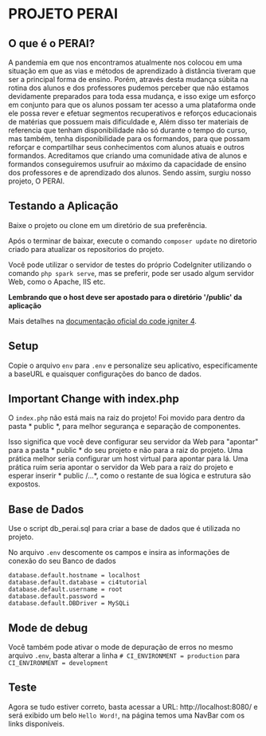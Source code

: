 # PROJETO PERAI

## O que é o PERAI?

A pandemia em que nos encontramos atualmente nos colocou em uma situação em que as vias e métodos de aprendizado à distância tiveram que ser a principal forma de ensino. Porém, através desta mudança súbita na rotina dos alunos e dos professores pudemos perceber que não estamos devidamente preparados para toda essa mudança, e isso exige um esforço em conjunto para que os alunos possam ter acesso a uma plataforma  onde ele possa rever e efetuar segmentos recuperativos e reforços educacionais de matérias que possuem mais dificuldade e, Além disso ter materiais de referencia que tenham disponibilidade não só durante o tempo do curso, mas também, tenha disponibilidade para os formandos, para que possam reforçar e compartilhar seus conhecimentos com alunos atuais e outros formandos.  Acreditamos que criando uma comunidade ativa de alunos e formandos conseguiremos usufruir ao máximo da capacidade de ensino dos professores e de aprendizado dos alunos. Sendo assim, surgiu nosso projeto, O PERAI.

## Testando a Aplicação

Baixe o projeto ou clone em um diretório de sua preferência.

Após o terminar de baixar, execute o comando `composer update` no diretorio criado para atualizar os repositorios do projeto.

Você pode utilizar o servidor de testes do próprio CodeIgniter utilizando o comando `php spark serve`, mas se preferir, pode ser usado algum servidor Web, como o Apache, IIS etc. 


**Lembrando que o host deve ser apostado para o diretório '/public' da aplicação**

Mais detalhes na [documentação oficial do code igniter 4](https://codeigniter4.github.io/userguide/).


## Setup

Copie o arquivo `env` para `.env` e personalize seu aplicativo, especificamente a baseURL
e quaisquer configurações do banco de dados.

## Important Change with index.php

O `index.php` não está mais na raiz do projeto! Foi movido para dentro da pasta * public *,
para melhor segurança e separação de componentes.

Isso significa que você deve configurar seu servidor da Web para "apontar" para a pasta * public * do seu projeto e
não para a raiz do projeto. Uma prática melhor seria configurar um host virtual para apontar para lá. Uma prática ruim seria apontar o servidor da Web para a raiz do projeto e esperar inserir * public /...*, como o restante de sua lógica e
estrutura são expostos.

## Base de Dados

Use o script db_perai.sql para criar a base de dados que é utilizada no projeto.

No arquivo `.env` descomente os campos e insira as informações de conexão do seu Banco de dados

```
database.default.hostname = localhost
database.default.database = ci4tutorial
database.default.username = root
database.default.password = 
database.default.DBDriver = MySQLi
```

## Mode de debug

Você também pode ativar o mode de depuração de erros no mesmo arquivo `.env`, basta alterar a linha `# CI_ENVIRONMENT = production` para `CI_ENVIRONMENT = development`


## Teste

Agora se tudo estiver correto, basta acessar a URL: http://localhost:8080/ e será exibido um belo `Hello Word!`, na página temos uma NavBar com os links disponíveis.
